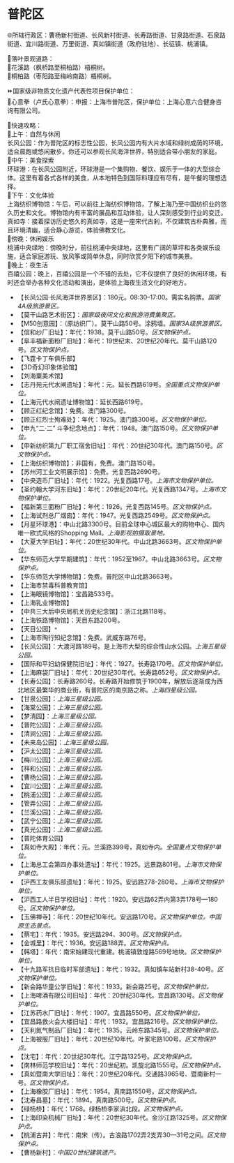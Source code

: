# 普陀区  
🌐所辖行政区：曹杨新村街道、长风新村街道、长寿路街道、甘泉路街道、石泉路街道、宜川路街道、万里街道、真如镇街道（政府驻地）、长征镇、桃浦镇。  
  
🧭落叶景观道路：  
🔸花溪路（枫桥路至桐柏路）梧桐树。  
🔸桐柏路（枣阳路至梅岭南路）梧桐树。  
  
⏩国家级非物质文化遗产代表性项目保护单位：  
🔸心意拳（卢氏心意拳）：申报：上海市普陀区，保护单位：上海心意六合健身咨询有限公司。    
    
🧭快速攻略：   
🔸上午：自然与休闲  
长风公园：作为普陀区的标志性公园，长风公园内有大片水域和绿树成荫的环境，适合晨跑或悠闲散步。你还可以参观长风海洋世界，特别适合带小朋友的家庭。  
🔸中午：美食探索  
环球港：在长风公园附近，环球港是一个集购物、餐饮、娱乐于一体的大型综合体。这里有着各式各样的美食，从本地特色到国际料理应有尽有，是午餐的理想选择。  
🔸下午：文化体验  
上海纺织博物馆：午后，可以前往上海纺织博物馆，了解上海乃至中国纺织业的悠久历史和文化。博物馆内有丰富的展品和互动体验，让人深刻感受到行业的变迁。  
真如寺：接着探访历史悠久的真如寺，这是一座宋代古刹，不仅建筑古朴典雅，而且环境清幽，适合静心游览，体验佛教文化。  
🔸傍晚：休闲娱乐  
桃浦中央绿地：傍晚时分，前往桃浦中央绿地，这里有广阔的草坪和各类娱乐设施，适合家庭游玩、放风筝或简单休息，同时欣赏夕阳下的城市美景。  
🔸晚上：夜生活  
百禧公园：晚上，百禧公园是一个不错的去处，它不仅提供了良好的休闲环境，有时还会举办各种文化活动和演出，是体验上海夜生活文化的好地方。  
  
* 【长风公园·长风海洋世界景区】：180元。08:30–17:00。需实名购票。*国家4A级旅游景区。*  
* 【莫干山路艺术街区】：*国家级夜间文化和旅游消费集聚区。*  
* 【M50创意园】：（原纺织厂）。莫干山路50号。涂鸦墙。*国家3A级旅游景区。*  
* 【信和纱厂旧址】：年代：1938。莫干山路50号。*区文物保护点。*
* 【阜丰福新面粉厂旧址】：年代：19世纪末、20世纪20年代。莫干山路120号。*区文物保护点。*
* 【飞霆卡丁车俱乐部】  
* 【3D奇幻印象体验馆】  
* 【刘海粟美术馆】  
* 【志丹苑元代水闸遗址】：年代：元。延长西路619号。*全国重点文物保护单位。*  
* 【上海元代水闸遗址博物馆】：延长西路619号。  
* 【顾正红纪念馆】：免费。澳门路300号。  
* 【顾正红烈士殉难处】：年代：1925。澳门路300号。*区文物保护单位。*
* 【申九“二·二” 斗争纪念地点】：年代：1948。澳门路150号。*区文物保护单位。*
* 【申新纺织第九厂职工宿舍旧址】：年代：20世纪30年代。澳门路150号。*区文物保护点。*  
* 【上海纺织博物馆】：非国有，免费。澳门路150号。  
* 【苏州河工业文明展示馆】：免费。光复西路2690号。  
* 【中央造币厂旧址】：年代：1922。光复西路17号。*上海市文物保护单位。*
* 【圣约翰大学河东旧址】：年代：20世纪20年代。光复西路1347号。*上海市文物保护单位。*  
* 【福新第三面粉厂旧址】：年代：1926。光复西路145号。*区文物保护点。*
* 【上海试剂总厂烟囱】：年代：1947。光复西路2549号。*区文物保护点。*  
* 【月星环球港】：中山北路3300号。目前全球中心城区最大的购物中心、国内唯一欧式风格的Shopping Mall。*上海影视拍摄取景地。*  
* 【大夏大学旧址】：年代：20世纪30年代。中山北路3663号。*区文物保护单位。*
* 【华东师范大学早期建筑】：年代：1952至1967。中山北路3663号。*区文物保护点。*  
* 【华东师范大学博物馆】：免费。普陀区中山北路3663号。  
* 【上海市禁毒科普教育馆】  
* 【上海眼镜博物馆】：宝昌路533号。  
* 【上海乳业博物馆】  
* 【中共三大后中央局机关历史纪念馆】：浙江北路118号。  
* 【上海铁路博物馆】：天目东路200号。  
* 【天目公园】`*`  
* 【上海市陶行知纪念馆】：免费。武威东路76号。  
* 【长风公园】：大渡河路189号。是上海市大型的综合性山水公园。*上海五星级公园。*  
* 【国际和平妇幼保健院旧址】：年代：1927。长寿路170号。*区文物保护单位。*
* 【上海麻袋厂旧址】：年代：20世纪30年代。长寿路652号。*区文物保护点。*  
* 【长寿公园】：长寿路260号。长寿路开始修筑于1900年，解放后逐渐成为西北地区最繁华的商业街，有普陀区的南京路之称。*上海四星级公园。*  
* 【甘泉公园】：*上海三星级公园。*  
* 【海棠公园】：*上海三星级公园。*  
* 【梦清园】：*上海三星级公园。*  
* 【普陀公园】：*上海三星级公园。*  
* 【清涧公园】：*上海三星级公园。*  
* 【未来岛公园】：*上海三星级公园。*  
* 【沪太公园】：*上海三星级公园。*  
* 【梅川公园】：*上海三星级公园。*  
* 【祥和公园】：*上海三星级公园。*  
* 【曹杨公园】：*上海三星级公园。*  
* 【宜川公园】：*上海三星级公园。*  
* 【桃浦公园】：*上海三星级公园。*  
* 【管弄公园】：*上海二星级公园。*  
* 【兰溪公园】：*上海二星级公园。*  
* 【武宁公园】：*上海二星级公园。*  
* 【真光公园】：*上海二星级公园。*  
* 【普陀体育公园】  
* 【真如寺大殿】：年代：元。兰溪路399号，真如寺内。*全国重点文物保护单位。*  
* 【上海总工会第四办事处遗址】：年代：1925。远景路801号。*上海市文物保护单位。*
* 【沪西工友俱乐部遗址】：年代：1925。安远路278-280号。*上海市文物保护单位。*
* 【沪西工人半日学校旧址】：年代：1920。安远路62弄内第3弄178号—180号。*区文物保护单位。*
* 【玉佛禅寺】：年代：20世纪10年代。安远路170号。*区文物保护单位。中国原生态景点。*
* 【蔡宅】：年代：1935。安远路294、300号。*区文物保护点。*
* 【金城里】：年代：1936。安远路188弄。*区文物保护点。*
* 【韩塔】：年代：南宋始建现代重建。桃浦镇敦煌路569号地块。*区文物保护单位。*
* 【十九路军抗日临时军部遗址】：年代：1932。真如镇车站新村38-40号。*区文物保护单位。*
* 【新会路华童公学旧址】：年代：1933。新会路25号。*区文物保护单位。*
* 【上海啤酒有限公司旧址】：年代：20世纪30年代。宜昌路130号。*区文物保护单位。*
* 【江苏药水厂旧址】：年代：1907。宜昌路550号。*区文物保护单位。*
* 【宜昌路救火会大楼旧址】：年代：1932。宜昌路216号。*区文物保护单位。*
* 【天利氮气制品厂旧址】：年代：1935。云岭东路345号。*区文物保护单位。*
* 【上海被服厂旧址】：年代：20世纪10年代。叶家宅路100号。*区文物保护点。*
* 【沈宅】：年代：20世纪30年代。江宁路1325号。*区文物保护点。*
* 【南林师范学校旧址】：年代：20世纪初。凯旋北路1555号。*区文物保护点。*
* 【真如暨南大学旧址】：年代：20世纪20年代。交通路3965号、暨南新村一号。*区文物保护点。*
* 【上海橡胶厂旧址】：年代：1954。真南路1550号。*区文物保护点。*
* 【沈寿昌墓】：年代：1894。真南路500号。*区文物保护点。*
* 【绿杨桥】：年代：1768。绿杨桥李家浜北段。*区文物保护点。*
* 【上海印染机械厂旧址】：年代：20世纪30年代。金沙江路1325号。*区文物保护点。*
* 【桃浦古井】：年代：南宋（传）。古浪路1702弄2支弄30—31号之间。*区文物保护点。*    
* 【曹杨新村】：*中国20世纪建筑遗产。*